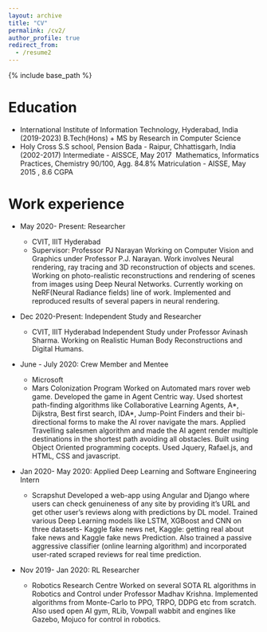 ```yaml
---
layout: archive
title: "CV"
permalink: /cv2/
author_profile: true
redirect_from:
  - /resume2
---
```


{% include base_path %}

Education
======
* International Institute of Information Technology, Hyderabad, India (2019-2023)
B.Tech(Hons) + MS by Research in Computer Science
* Holy Cross S.S school, Pension Bada - Raipur, Chhattisgarh, India (2002-2017)
Intermediate - AISSCE, May 2017 
Mathematics, Informatics Practices, Chemistry 90/100, Agg. 84.8%​
Matriculation - AISSE, May 2015 , 8.6 CGPA

Work experience
======
* May 2020- Present: Researcher
  * CVIT, IIIT Hyderabad
  * Supervisor: Professor PJ Narayan
  Working on Computer Vision and Graphics under Professor P.J. Narayan. Work involves Neural rendering, ray tracing and 3D reconstruction of objects and scenes. Working on photo-realistic reconstructions and rendering of scenes from images using Deep Neural Networks. Currently working on NeRF(Neural Radiance fields) line of work. Implemented and reproduced results of several papers in neural rendering.


* Dec 2020-Present: Independent Study and Researcher
  * CVIT, IIIT Hyderabad
  Independent Study under Professor Avinash Sharma. Working on Realistic Human Body Reconstructions and Digital Humans.

* June - July 2020: Crew Member and Mentee
  * Microsoft
  * Mars Colonization Program
  Worked on Automated mars rover web game. Developed the game in Agent Centric way. Used shortest path-finding algorithms like Collaborative Learning Agents, A*, Dijkstra, Best first search, IDA*, Jump-Point Finders and their bi-directional forms to make the AI rover navigate the mars. Applied Travelling salesmen algorithm and made the AI agent render multiple destinations in the shortest path avoiding all obstacles. Built using Object Oriented programming cocepts. Used Jquery, Rafael.js, and HTML, CSS and javascript.

* Jan 2020- May 2020: Applied Deep Learning and Software Engineering Intern
  * Scrapshut
  Developed a web-app using Angular and Django where users can check genuineness of any site by providing it’s URL and get other user’s reviews along with predictions by DL model. Trained various Deep Learning models like LSTM, XGBoost and CNN on three datasets- Kaggle fake news net, Kaggle: getting real about fake news and Kaggle fake news Prediction. Also trained a passive aggressive classifier (online learning algorithm) and incorporated user-rated scraped reviews for real time prediction.

* Nov 2019- Jan 2020: RL Researcher
  * Robotics Research Centre
Worked on several SOTA RL algorithms in Robotics and Control under Professor Madhav Krishna.
Implemented algorithms from Monte-Carlo to PPO, TRPO, DDPG etc from scratch. Also used open AI gym, RLib, Vowpall wabbit and engines like Gazebo, Mojuco for control in robotics.
